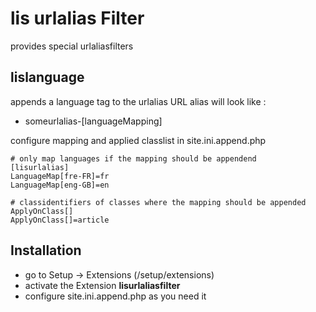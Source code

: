 lis urlalias Filter
===
provides special urlaliasfilters 


lislanguage
---
appends a language tag to the urlalias
URL alias will look like :
   * someurlalias-[languageMapping]

configure mapping and applied classlist in site.ini.append.php

```
# only map languages if the mapping should be appendend
[lisurlalias]
LanguageMap[fre-FR]=fr
LanguageMap[eng-GB]=en

# classidentifiers of classes where the mapping should be appended
ApplyOnClass[]
ApplyOnClass[]=article
```

Installation
---
 - go to Setup -> Extensions (/setup/extensions)
 - activate the Extension **lisurlaliasfilter** 
 - configure site.ini.append.php as you need it


